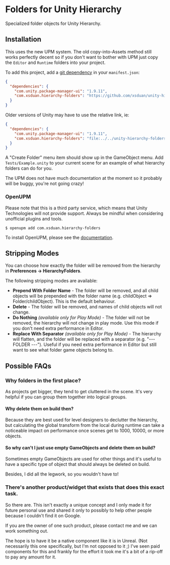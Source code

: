 # Folders for Unity Hierarchy

Specialized folder objects for Unity Hierarchy.

## Installation

This uses the new UPM system. The old copy-into-Assets method still works
perfectly decent so if you don't want to bother with UPM just copy the `Editor`
and `Runtime` folders into your project.

To add this project, add a [git dependency][1] in your `manifest.json`:

```json
{
  "dependencies": {
    "com.unity.package-manager-ui": "1.9.11",
    "com.xsduan.hierarchy-folders": "https://github.com/xsduan/unity-hierarchy-folders.git"
  }
}
```

Older versions of Unity may have to use the relative link, ie:

```json
{
  "dependencies": {
    "com.unity.package-manager-ui": "1.9.11",
    "com.xsduan.hierarchy-folders": "file:../../unity-hierarchy-folders"
  }
}
```

A "Create Folder" menu item should show up in the GameObject menu. Add
`Tests/Example.unity` to your current scene for an example of what hierarchy
folders can do for you.

The UPM does not have much documentation at the moment so it probably will be
buggy, you're not going crazy!

[1]: https://forum.unity.com/threads/git-support-on-package-manager.573673/#post-3819487

### OpenUPM

Please note that this is a third party service, which means that Unity
Technologies will not provide support. Always be mindful when considering
unofficial plugins and tools.

```
$ openupm add com.xsduan.hierarchy-folders
```

To install OpenUPM, please see the [documentation][2].

[2]: https://openupm.com/docs/

## Stripping Modes

You can choose how exactly the folder will be removed from the hierarchy in **Preferences -> HierarchyFolders**.

The following stripping modes are available:

- **Prepend With Folder Name** - The folder will be removed, and all child objects will be prepended with the folder name (e.g. childObject => Folder/childObject). This is the default behaviour.
- **Delete** - The folder will be removed, and names of child objects will not change.
- **Do Nothing** *(available only for Play Mode)* - The folder will not be removed, the hierarchy will not change in play mode. Use this mode if you don't need extra performance in Editor.
- **Replace With Separator** *(available only for Play Mode)* - The hierarchy will flatten, and the folder will be replaced with a separator (e.g. "--- FOLDER ---"). Useful if you need extra performance in Editor but still want to see what folder game objects belong to.

## Possible FAQs

### Why folders in the first place?

As projects get bigger, they tend to get cluttered in the scene. It's very
helpful if you can group them together into logical groups.

#### Why delete them on build then?

Because they are best used for level designers to declutter the hierarchy, but
calculating the global transform from the local during runtime can take a
noticeable impact on performance once scenes get to 1000, 10000, or more
objects.

#### So why can't I just use empty GameObjects and delete them on build?

Sometimes empty GameObjects are used for other things and it's useful to have a
specific type of object that should always be deleted on build.

Besides, I did all the legwork, so you wouldn't have to!

### There's another product/widget that exists that does this exact task.

So there are. This isn't exactly a unique concept and I only made it for future
personal use and shared it only to possibly to help other people because I
couldn't find it on Google.

If you are the owner of one such product, please contact me and we can work
something out.

The hope is to have it be a native component like it is in Unreal. (Not
necessarily this one specifically, but I'm not opposed to it ;) I've seen paid
components for this and frankly for the effort it took me it's a bit of a
rip-off to pay any amount for it.
